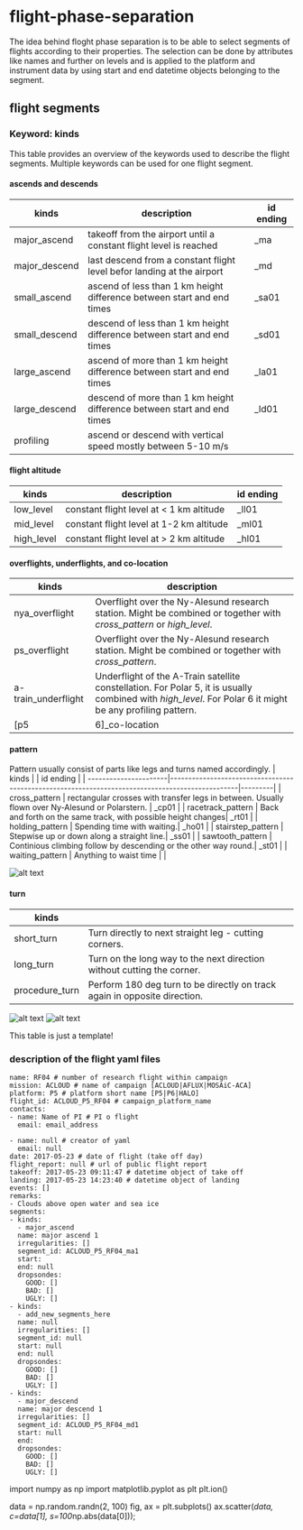 # flight-phase-separation

The idea behind floght phase separation is to be able to select segments of flights according to their properties. The selection can be done by attributes like names and further on levels and is applied to the platform and instrument data by using start and end datetime objects belonging to the segment.

## flight segments
### Keyword: kinds
This table provides an overview of the keywords used to describe the flight segments. Multiple keywords can be used for one flight segment.

#### ascends and descends
| kinds           | description                                                              | id ending |
| --------------- | ------------------------------------------------------------------------ |-----------|
| major_ascend    | takeoff from the airport until a constant flight level is reached        | _ma   |
| major_descend   | last descend from a constant flight level befor landing at the airport   | _md   |
| small_ascend    | ascend of less than 1 km height difference between start and end times   | _sa01 |
| small_descend   | descend of less than 1 km height difference between start and end times  | _sd01 |
| large_ascend    | ascend of more than 1 km height difference between start and end times   | _la01 |
| large_descend   | descend of more than 1 km height difference between start and end times  | _ld01 |
| profiling       | ascend or descend with vertical speed mostly between 5-10 m/s            |       |

#### flight altitude
| kinds         | description                                     | id ending |
| ------------- | ----------------------------------------------- |-----------|
| low_level     | constant flight level at < 1 km altitude        | _ll01 |
| mid_level     | constant flight level at 1-2 km altitude        | _ml01 |
| high_level    | constant flight level at > 2 km altitude        | _hl01 |

#### overflights, underflights, and co-location
| kinds               | description                                                                                         |
| ------------------- | --------------------------------------------------------------------------------------------------- |
| nya_overflight      | Overflight over the Ny-Alesund research station. Might be combined or together with *cross_pattern* or *high_level*.|
| ps_overflight       | Overflight over the Ny-Alesund research station. Might be combined or together with *cross_pattern*. |
| a-train_underflight | Underflight of the A-Train satellite constellation. For Polar 5, it is usually combined with *high_level*. For Polar 6 it might be any profiling pattern.        |
| [p5|6]_co-location  | co-location with the other aircraft | 

#### pattern

Pattern usually consist of parts like legs and turns named accordingly. 
| kinds                 |                  | id ending |
| ----------------------|-------------------------------------------------------------------------------------------------|---------|
| cross_pattern         | rectangular crosses with transfer legs in between. Usually flown over Ny-Alesund or Polarstern. | _cp01 | 
| racetrack_pattern     | Back and forth on the same track, with possible height changes| _rt01 |
| holding_pattern       | Spending time with waiting.| _ho01 |
| stairstep_pattern     | Stepwise up or down along a straight line.| _ss01 |
| sawtooth_pattern      | Continious climbing follow by descending or the other way round.| _st01 |
| waiting_pattern       | Anything to waist time | |

![alt text](racetrack_pattern.png "race track pattern")

#### turn
| kinds          |             |
|----------------|-------------|
| short_turn     | Turn directly to next straight leg - cutting corners.|
| long_turn      | Turn on the long way to the next direction without cutting the corner. |
| procedure_turn | Perform 180 deg turn to be directly on track again in opposite direction. |

![alt text](short_turn.png "Short turn")
![alt text](procedure_turn.png "procedure turns")

This table is just a template!

### description of the flight yaml files
```
name: RF04 # number of research flight within campaign
mission: ACLOUD # name of campaign [ACLOUD|AFLUX|MOSAiC-ACA]
platform: P5 # platform short name [P5|P6|HALO]
flight_id: ACLOUD_P5_RF04 # campaign_platform_name
contacts:
- name: Name of PI # PI o flight
  email: email_address

- name: null # creator of yaml
  email: null
date: 2017-05-23 # date of flight (take off day)
flight_report: null # url of public flight report
takeoff: 2017-05-23 09:11:47 # datetime object of take off
landing: 2017-05-23 14:23:40 # datetime object of landing
events: []
remarks:
- Clouds above open water and sea ice
segments:
- kinds:
  - major_ascend
  name: major ascend 1
  irregularities: []
  segment_id: ACLOUD_P5_RF04_ma1
  start: 
  end: null
  dropsondes:
    GOOD: []
    BAD: []
    UGLY: []
- kinds:
  - add_new_segments_here
  name: null
  irregularities: []
  segment_id: null
  start: null
  end: null
  dropsondes:
    GOOD: []
    BAD: []
    UGLY: []
- kinds:
  - major_descend
  name: major descend 1
  irregularities: []
  segment_id: ACLOUD_P5_RF04_md1
  start: null
  end: 
  dropsondes:
    GOOD: []
    BAD: []
    UGLY: []
```

import numpy as np
import matplotlib.pyplot as plt
plt.ion()

data = np.random.randn(2, 100)
fig, ax = plt.subplots()
ax.scatter(*data, c=data[1], s=100*np.abs(data[0]));